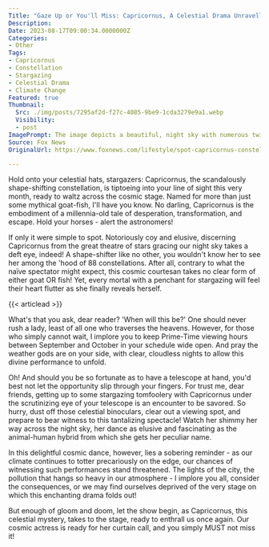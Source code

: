 ```yaml
---
Title: "Gaze Up or You'll Miss: Capricornus, A Celestial Drama Unravelling in the Night Sky!"
Description: 
Date: 2023-08-17T09:00:34.0000000Z
Categories:
- Other
Tags:
- Capricornus
- Constellation
- Stargazing
- Celestial Drama
- Climate Change
Featured: true
Thumbnail:
  Src: ./img/posts/7295af2d-f27c-4085-9be9-1cda3279e9a1.webp
  Visibility:
  - post
ImagePrompt: The image depicts a beautiful, night sky with numerous twinkling stars. Among them, slightly highlighted, is the constellation of Capricornus - the celestial goat-fish - unfolding its mystical dance.
Source: Fox News
OriginalUrl: https://www.foxnews.com/lifestyle/spot-capricornus-constellation

---
```

Hold onto your celestial hats, stargazers: Capricornus, the scandalously shape-shifting constellation, is tiptoeing into your line of sight this very month, ready to waltz across the cosmic stage. Named for more than just some mythical goat-fish, I'll have you know. No darling, Capricornus is the embodiment of a millennia-old tale of desperation, transformation, and escape. Hold your horses - alert the astronomers!  

If only it were simple to spot. Notoriously coy and elusive, discerning Capricornus from the great theatre of stars gracing our night sky takes a deft eye, indeed! A shape-shifter like no other, you wouldn't know her to see her among the 'hood of 88 constellations. After all, contrary to what the naïve spectator might expect, this cosmic courtesan takes no clear form of either goat OR fish! Yet, every mortal with a penchant for stargazing will feel their heart flutter as she finally reveals herself. 

{{< articlead >}}

What's that you ask, dear reader? 'When will this be?' One should never rush a lady, least of all one who traverses the heavens. However, for those who simply cannot wait, I implore you to keep Prime-Time viewing hours between September and October in your schedule wide open. And pray the weather gods are on your side, with clear, cloudless nights to allow this divine performance to unfold. 

Oh! And should you be so fortunate as to have a telescope at hand, you'd best not let the opportunity slip through your fingers. For trust me, dear friends, getting up to some stargazing tomfoolery with Capricornus under the scrutinizing eye of your telescope is an encounter to be savored. So hurry, dust off those celestial binoculars, clear out a viewing spot, and prepare to bear witness to this tantalizing spectacle! Watch her shimmy her way across the night sky, her dance as elusive and fascinating as the animal-human hybrid from which she gets her peculiar name. 

In this delightful cosmic dance, however, lies a sobering reminder - as our climate continues to totter precariously on the edge, our chances of witnessing such performances stand threatened. The lights of the city, the pollution that hangs so heavy in our atmosphere - I implore you all, consider the consequences, or we may find ourselves deprived of the very stage on which this enchanting drama folds out! 

But enough of gloom and doom, let the show begin, as Capricornus, this celestial mystery, takes to the stage, ready to enthrall us once again. Our cosmic actress is ready for her curtain call, and you simply MUST not miss it!